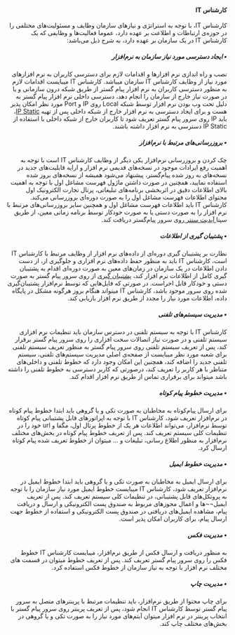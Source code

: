 <div dir="rtl" style="text-align: right">





#### کارشناس IT

کارشناس IT، با توجه به استراتژی و نیازهای سازمان وظایف و مسئولیت‌های مختلفی  را در حوزه‌ی ارتباطات و اطلاعت بر عهده دارد، عموما  فعالیت‌ها و وظایفی که یک کارشناس IT در یک سازمان بر عهده دارد، به شرح ذیل می‌باشد:

##### •	ایجاد دسترسی مورد نیاز سازمان به نرم‌افزار 

نصب و راه اندازی نرم افزارها و اقدامات لازم برای دسترسی کاربران به نرم افزارهای مورد نیاز از وظایف کارشناس IT  سازمان میباشد. کارشناس IT  میبایست اقدامات لازم به منظور دسترسی کاربران به نرم افزار پیام گستر از طریق شبکه درون سازمانی و یا در صورت نیاز خارج از سازمان را انجام دهد، دسترسی داخلی نرم افزار پیام گستر به دلیل تحت وب بودن نرم افزار توسط شبکه Local روی IP و Port مورد نظر امکان پذیر هست و برای ایجاد دسترسی به نرم افزار خارج از شبکه داخلی پس از تهیه [IP Static](http://septadocs.1st.co.com/payamgostar/documents/%D8%AA%D9%86%D8%B8%DB%8C%D9%85%D8%A7%D8%AA-%D8%A2%DB%8C-%D9%BE%DB%8C-%D9%BE%D8%A7%D8%A8%D9%84%DB%8C%DA%A9?selectedId=9fa9f8b5-090e-4c71-b6e6-08d971bffc8f&menuItemType=3&versionId= "IP Static")، باید IP روی سرور پیام گستر تعریف شود تا کاربران خارج از شبکه داخلی با استفاده از IP Static دسترسی به نرم افزار داشته باشند.

##### •	بروزرسانی‌های مرتبط با نرم‌افزار 

چک کردن و بروزرسانی نرم‌افزار یکی دیگر از وظایف کارشناس IT است با توجه به اهمیت رفع ایرادات موجود در نسخه‌های قدیمی نرم افزار و ارایه قابلیت‌های جدید در نسخه‌های به روز شده پیام‌گستر، پیشنهاد می‌شود همیشه از نسخه‌های بروز شده استفاده نمایید، همچنین در صورت داشتن ماژول فهرست مشاغل اول با توجه به اهمیت بالای اطلاعات دقیق در اثربخشی برنامه‌های تبلیغاتی، پرتال تجارت الکترونیک اول محتوای اطلاعات فهرست مشاغل اول را به صورت دوره‌ای  بروزرسانی می‌کند.
 کارشناس IT باید اطلاعات فهرست مشاغل اول و همچنین سایر بروزرسانی‌های مرتبط با نرم افزار را به صورت دستی یا به صورت خودکار توسط برنامه زمانی معین، از طریق سپتا[ آپدیت سنتر ](http://septadocs.1st.co.com/payamgostar/documents/%D8%A8%D8%B1%D9%88%D8%B2-%D8%B1%D8%B3%D8%A7%D9%86%DB%8C?selectedId=32ee7f5f-d260-4a6b-542a-08d966729247&menuItemType=1&versionId= " آپدیت سنتر ")روی سرور پیام‌گستر دریافت کند.

##### •	پشتیبان گیری از اطلاعات

نظارت بر پشتیبان گیری دوره‌ای از داده‌های نرم افزار از وظایف مرتبط با کارشناس IT است، کارشناس IT  باید به منظور حفظ داده‌های نرم افزاری و جلوگیری از، از دست دادن اطلاعات در یک سازمان در زمان‌های معین به صورت دوره‌ای اقدام به پشتیبان گیری کامل از اطلاعات نرم افزار کند، [پشتیبان گیری](http://septadocs.1st.co.com/payamgostar/documents/%D9%BE%D8%B4%D8%AA%DB%8C%D8%A8%D8%A7%D9%86%E2%80%8C%DA%AF%DB%8C%D8%B1%DB%8C?selectedId=4e19bac1-1fe6-4086-5429-08d966729247&menuItemType=1&versionId= "پشتیبان گیری") از روی سرور پیام گستر به صورت دستی و خودکار قابل اجراست.
در صورتی که فایل‌هایی که توسط نرم‌افزار پشتیبان‌گیری شده روی سرور موجود باشد، کارشناس IT میتواند هنگام بروز هرگونه مشکل در پایگاه داده، اطلاعات مورد نیاز را مجدد از طریق نرم افزار بازیابی کند. 

##### •	مدیریت سیستم‌های تلفنی

کارشناس IT  با توجه به سیستم تلفنی در دسترس سازمان باید تنظیمات نرم افزاری سیستم تلفنی و در صورت نیاز اتصالات سخت افزاری را روی سرور پیام گستر برقرار کند، پس از تعریف سیستم تلفنی روی سرور پیام گستر به منظور تعریف سیستم تلفنی برای شعبه مورد نظر میبایست از صفحه‌ی اصلی مدیریت سیستم‌های تلفنی، سیستم تلفنی جدید را اضافه کند، همچنین این امکان وجود دارد که خطوط تلفنی و داخلی‌های متناظر با هر کاربر را تعریف کند، درصورتی که کاربر دسترسی به خطوط تلفنی را داشته باشد میتواند برای برقراری تماس از طریق نرم افزار اقدام کند.

##### •	مدیریت خطوط پیام کوتاه

برای ارسال پیام‌کوتاه به مخاطبان به صورت تکی و یا گروهی باید ابتدا خطوط پیام کوتاه در نرم‌افزار تعریف شود، کارشناس IT  با توجه به اپراتورهای قابل پشتیبانی پیام کوتاه توسط نرم‌افزار، می‌تواند اطلاعات هر یک از خطوط پرتال اول، مگفا و url  خود را در تنظیمات کلی سیستم تعریف کند. پس از تعریف خطوط پیام کوتاه در بخش‌های مختلف نرم‌افزار به منظور اطلاع رسانی، تبلیغات و ... میتوان از خطوط تعریف شده پیام کوتاه ارسال کرد.

##### •	مدیریت خطوط ایمیل

برای ارسال ایمیل به مخاطبان به صورت تکی و یا گروهی باید ابتدا خطوط ایمیل در نرم‌افزار تعریف شود، کارشناس IT میبایست خطوط ایمیل مورد نیاز سازمان را با توجه به پروتکل‌های قابل پشتیبانی، در تنظیمات کلی سیستم تعریف کند. پس از تعریف ایمیل¬¬ها و اعمال مجوزهای مربوط به صندوق پست الکترونیکی و ارسال و دریافت پیام، مشاهده ایمیل‌های دریافتی در صندوق پست الکترونیکی و استفاده از خطوط جهت ارسال پیام، برای کاربران امکان پذیر است.

##### •	مدیریت فکس

به منظور دریافت و ارسال فکس از طریق نرم‌افزار، میبایست کارشناس IT خطوط فکس را روی سرور پیام گستر تعریف کند. پس از تعریف خطوط میتوان در قسمت های مختلف نرم افزار با توجه به نیاز سازمان از خطوط فکس استفاده کرد.


##### •	مدیریت چاپ

برای چاپ محتوا از طریق نرم‌افزار، باید تنظیمات مرتبط با پرینترهای متصل به سرور پیام گستر توسط کارشناس IT انجام شود، پس از تعریف پرینتر روی سرور پیام گستر با انتخاب پرینتر در نرم افزار میتوان آیتم‌های مورد نیاز را به صورت تکی و یا گروهی در بخش‌های مختلف چاپ کند.
